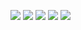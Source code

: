 <a href="https://velog.io/@jonghyun0429p/posts" target="_blank"><img src="https://img.shields.io/badge/Velog-20C997?style=flat&logo=Velog&logoColor=white"/></a>
<a href="https://velog.io/@jonghyun0429p/posts" target="_blank"><img src="https://img.shields.io/badge/Velog-20C997?style=flat-square&logo=Velog&logoColor=white"/></a>
<a href="https://velog.io/@jonghyun0429p/posts" target="_blank"><img src="https://img.shields.io/badge/Velog-20C997?style=plastic&logo=Velog&logoColor=white"/></a>
<a href="https://velog.io/@jonghyun0429p/posts" target="_blank"><img src="https://img.shields.io/badge/Velog-20C997?style=for-the-badge&logo=Velog&logoColor=white"/></a>
<a href="https://velog.io/@jonghyun0429p/posts" target="_blank"><img src="https://img.shields.io/badge/Velog-20C997?style=social&logo=Velog&logoColor=white"/></a>
